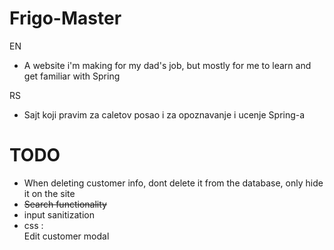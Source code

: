 # Frigo-Master
EN  
  - A website i'm making for my dad's job, but mostly for me to learn and get familiar with Spring  
  
RS  
  - Sajt koji pravim za caletov posao i za opoznavanje i ucenje Spring-a

# TODO  
  - When deleting customer info, dont delete it from the database, only hide it on the site  
  - ~~Search functionality~~  
  - input sanitization  
  - css :  
    Edit customer modal
